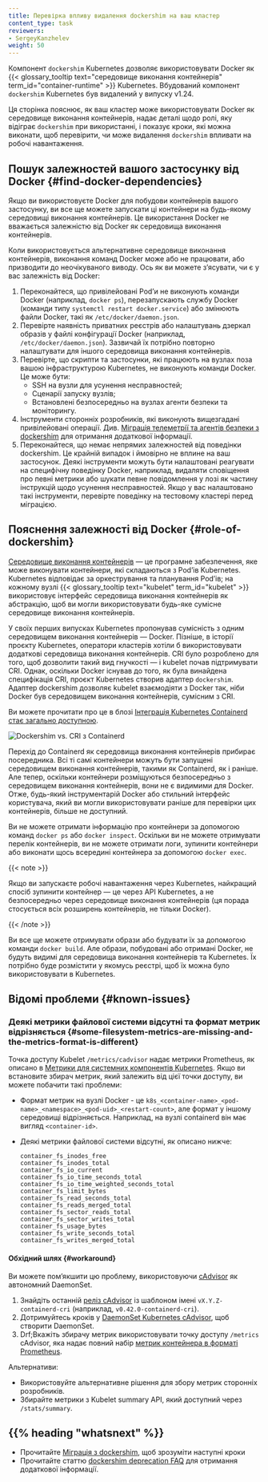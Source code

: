 ```yaml
---
title: Перевірка впливу видалення dockershim на ваш кластер
content_type: task
reviewers:
- SergeyKanzhelev
weight: 50
---
```


<!-- overview -->

Компонент `dockershim` Kubernetes дозволяє використовувати Docker як {{< glossary_tooltip text="середовище виконання контейнерів" term_id="container-runtime" >}} Kubernetes. Вбудований компонент `dockershim` Kubernetes був видалений у випуску v1.24.

Ця сторінка пояснює, як ваш кластер може використовувати Docker як середовище виконання контейнерів, надає деталі щодо ролі, яку відіграє `dockershim` при використанні, і показує кроки, які можна виконати, щоб перевірити, чи може видалення `dockershim` впливати на робочі навантаження.

## Пошук залежностей вашого застосунку від Docker {#find-docker-dependencies}

Якщо ви використовуєте Docker для побудови контейнерів вашого застосунку, ви все ще можете запускати ці контейнери на будь-якому середовищі виконання контейнерів. Це використання Docker не вважається залежністю від Docker як середовища виконання контейнерів.

Коли використовується альтернативне середовище виконання контейнерів, виконання команд Docker може або не працювати, або призводити до неочікуваного виводу. Ось як ви можете зʼясувати, чи є у вас залежність від Docker:

1. Переконайтеся, що привілейовані Podʼи не виконують команди Docker (наприклад, `docker ps`), перезапускають службу Docker (команди типу `systemctl restart docker.service`) або змінюють файли Docker, такі як `/etc/docker/daemon.json`.
2. Перевірте наявність приватних реєстрів або налаштувань дзеркал образів у файлі конфігурації Docker (наприклад, `/etc/docker/daemon.json`). Зазвичай їх потрібно повторно налаштувати для іншого середовища виконання контейнерів.
3. Перевірте, що скрипти та застосунки, які працюють на вузлах поза вашою інфраструктурою Kubernetes, не виконують команди Docker. Це може бути:
   - SSH на вузли для усунення несправностей;
   - Сценарії запуску вузлів;
   - Встановлені безпосередньо на вузлах агенти безпеки та моніторингу.
4. Інструменти сторонніх розробників, які виконують вищезгадані привілейовані операції. Див. [Міграція телеметрії та агентів безпеки з dockershim](/uk/docs/tasks/administer-cluster/migrating-from-dockershim/migrating-telemetry-and-security-agents) для отримання додаткової інформації.
5. Переконайтеся, що немає непрямих залежностей від поведінки dockershim. Це крайній випадок і ймовірно не вплине на ваш застосунок. Деякі інструменти можуть бути налаштовані реагувати на специфічну поведінку Docker, наприклад, видаляти сповіщення про певні метрики або шукати певне повідомлення у лозі як частину інструкцій щодо усунення несправностей. Якщо у вас налаштовано такі інструменти, перевірте поведінку на тестовому кластері перед міграцією.

## Пояснення залежності від Docker {#role-of-dockershim}

[Середовище виконання контейнерів](/uk/docs/concepts/containers/#container-runtimes) — це програмне забезпечення, яке може виконувати контейнери, які складаються з Podʼів Kubernetes. Kubernetes відповідає за оркестрування та планування Podʼів; на кожному вузлі {{< glossary_tooltip text="kubelet" term_id="kubelet" >}} використовує інтерфейс середовища виконання контейнерів як абстракцію, щоб ви могли використовувати будь-яке сумісне середовище виконання контейнерів.

У своїх перших випусках Kubernetes пропонував сумісність з одним середовищем виконання контейнерів — Docker. Пізніше, в історії проєкту Kubernetes, оператори кластерів хотіли б використовувати додаткові середовища виконання контейнерів. CRI було розроблено для того, щоб дозволити такий вид гнучкості — і kubelet почав підтримувати CRI. Однак, оскільки Docker існував до того, як була винайдена специфікація CRI, проєкт Kubernetes створив адаптер `dockershim`. Адаптер dockershim дозволяє kubelet взаємодіяти з Docker так, ніби Docker був середовищем виконання контейнерів, сумісним з CRI.

Ви можете прочитати про це в блозі [Інтеграція Kubernetes Containerd стає загально доступною](/blog/2018/05/24/kubernetes-containerd-integration-goes-ga/).

![Dockershim vs. CRI з Containerd](/images/blog/2018-05-24-kubernetes-containerd-integration-goes-ga/cri-containerd.png)

Перехід до Containerd як середовища виконання контейнерів прибирає посередника. Всі ті самі контейнери можуть бути запущені середовищем виконання контейнерів, такими як Containerd, як і раніше. Але тепер, оскільки контейнери розміщуються безпосередньо з середовищем виконання контейнерів, вони не є видимими для Docker. Отже, будь-який інструментарій Docker або стильний інтерфейс користувача, який ви могли використовувати раніше для перевірки цих контейнерів, більше не доступний.

Ви не можете отримати інформацію про контейнери за допомогою команд `docker ps` або `docker inspect`. Оскільки ви не можете отримувати перелік контейнерів, ви не можете отримати логи, зупинити контейнери або виконати щось всередині контейнера за допомогою `docker exec`.

{{< note >}}

Якщо ви запускаєте робочі навантаження через Kubernetes, найкращий спосіб зупинити контейнер — це через API Kubernetes, а не безпосередньо через середовище виконання контейнерів (ця порада стосується всіх розширень контейнерів, не тільки Docker).

{{< /note >}}

Ви все ще можете отримувати образи або будувати їх за допомогою команди `docker build`. Але образи, побудовані або отримані Docker, не будуть видимі для середовища виконання контейнерів та Kubernetes. Їх потрібно буде розмістити у якомусь реєстрі, щоб їх можна було використовувати в Kubernetes.

## Відомі проблеми {#known-issues}

### Деякі метрики файлової системи відсутні та формат метрик відрізняється {#some-filesystem-metrics-are-missing-and-the-metrics-format-is-different}

Точка доступу Kubelet `/metrics/cadvisor` надає метрики Prometheus, як описано в [Метрики для системних компонентів Kubernetes](/uk/docs/concepts/cluster-administration/system-metrics/). Якщо ви встановите збирач метрик, який залежить від цієї точки доступу, ви можете побачити такі проблеми:

- Формат метрик на вузлі Docker - це `k8s_<container-name>_<pod-name>_<namespace>_<pod-uid>_<restart-count>`, але формат у іншому середовищі відрізняється. Наприклад, на вузлі containerd він має вигляд `<container-id>`.
- Деякі метрики файлової системи відсутні, як описано нижче:
  
  ```none
  container_fs_inodes_free
  container_fs_inodes_total
  container_fs_io_current
  container_fs_io_time_seconds_total
  container_fs_io_time_weighted_seconds_total
  container_fs_limit_bytes
  container_fs_read_seconds_total
  container_fs_reads_merged_total
  container_fs_sector_reads_total
  container_fs_sector_writes_total
  container_fs_usage_bytes
  container_fs_write_seconds_total
  container_fs_writes_merged_total
  ```

#### Обхідний шлях {#workaround}

Ви можете помʼякшити цю проблему, використовуючи [cAdvisor](https://github.com/google/cadvisor) як автономний DaemonSet.

1. Знайдіть останній [реліз cAdvisor](https://github.com/google/cadvisor/releases) із шаблоном імені `vX.Y.Z-containerd-cri` (наприклад, `v0.42.0-containerd-cri`).
2. Дотримуйтесь кроків у [DaemonSet Kubernetes cAdvisor](https://github.com/google/cadvisor/tree/master/deploy/kubernetes), щоб створити DaemonSet.
3. Drf;Вкажіть збирачу метрик використовувати точку доступу `/metrics` cAdvisor, яка надає повний набір [метрик контейнера в форматі Prometheus](https://github.com/google/cadvisor/blob/master/docs/storage/prometheus.md).

Альтернативи:

- Використовуйте альтернативне рішення для збору метрик сторонніх розробників.
- Збирайте метрики з Kubelet summary API, який доступний через `/stats/summary`.

## {{% heading "whatsnext" %}}

- Прочитайте [Міграція з dockershim](/uk/docs/tasks/administer-cluster/migrating-from-dockershim/), щоб зрозуміти наступні кроки
- Прочитайте статтю [dockershim deprecation FAQ](/blog/2020/12/02/dockershim-faq/) для отримання додаткової інформації.
